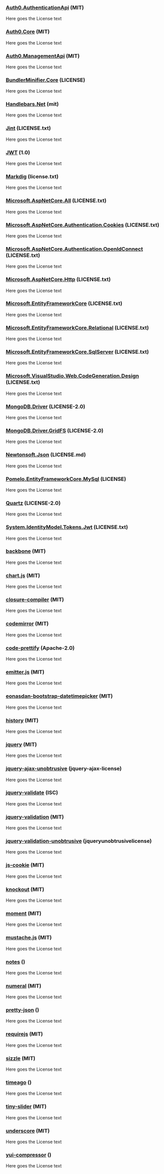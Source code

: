 

### [Auth0.AuthenticationApi](https://github.com/auth0/auth0.net) (MIT)
Here goes the License text


### [Auth0.Core](https://github.com/auth0/auth0.net) (MIT)
Here goes the License text


### [Auth0.ManagementApi](https://github.com/auth0/auth0.net) (MIT)
Here goes the License text


### [BundlerMinifier.Core](https://www.nuget.org/packages/BundlerMinifier.Core/2.8.391) (LICENSE)
Here goes the License text


### [Handlebars.Net](https://github.com/rexm/Handlebars.Net) (mit)
Here goes the License text


### [Jint](https://github.com/sebastienros/jint) (LICENSE.txt)
Here goes the License text


### [JWT](https://github.com/jwt-dotnet/jwt) (1.0)
Here goes the License text


### [Markdig](https://github.com/lunet-io/markdig) (license.txt)
Here goes the License text


### [Microsoft.AspNetCore.All](https://asp.net/) (LICENSE.txt)
Here goes the License text


### [Microsoft.AspNetCore.Authentication.Cookies](https://asp.net/) (LICENSE.txt)
Here goes the License text


### [Microsoft.AspNetCore.Authentication.OpenIdConnect](https://asp.net/) (LICENSE.txt)
Here goes the License text


### [Microsoft.AspNetCore.Http](https://asp.net/) (LICENSE.txt)
Here goes the License text


### [Microsoft.EntityFrameworkCore](https://asp.net/) (LICENSE.txt)
Here goes the License text


### [Microsoft.EntityFrameworkCore.Relational](https://asp.net/) (LICENSE.txt)
Here goes the License text


### [Microsoft.EntityFrameworkCore.SqlServer](https://asp.net/) (LICENSE.txt)
Here goes the License text


### [Microsoft.VisualStudio.Web.CodeGeneration.Design](https://asp.net/) (LICENSE.txt)
Here goes the License text


### [MongoDB.Driver](http://www.mongodb.org/display/DOCS/CSharp+Language+Center) (LICENSE-2.0)
Here goes the License text


### [MongoDB.Driver.GridFS](http://www.mongodb.org/display/DOCS/CSharp+Language+Center) (LICENSE-2.0)
Here goes the License text


### [Newtonsoft.Json](https://www.newtonsoft.com/json) (LICENSE.md)
Here goes the License text


### [Pomelo.EntityFrameworkCore.MySql](https://github.com/PomeloFoundation/Pomelo.EntityFrameworkCore.MySql) (LICENSE)
Here goes the License text


### [Quartz](https://www.quartz-scheduler.net/) (LICENSE-2.0)
Here goes the License text


### [System.IdentityModel.Tokens.Jwt](https://github.com/AzureAD/azure-activedirectory-identitymodel-extensions-for-dotnet) (LICENSE.txt)
Here goes the License text


### [backbone](https://github.com/jashkenas/backbone#readme) (MIT)
Here goes the License text


### [chart.js](http://www.chartjs.org) (MIT)
Here goes the License text


### [closure-compiler](https://github.com/tim-smart/node-closure#readme) (MIT)
Here goes the License text


### [codemirror](https://codemirror.net) (MIT)
Here goes the License text


### [code-prettify](https://github.com/google/code-prettify) (Apache-2.0)
Here goes the License text


### [emitter.js](https://github.com/jaridmargolin/emitter.js) (MIT)
Here goes the License text


### [eonasdan-bootstrap-datetimepicker](http://eonasdan.github.io/bootstrap-datetimepicker/) (MIT)
Here goes the License text


### [history](https://github.com/ReactTraining/history#readme) (MIT)
Here goes the License text


### [jquery](https://jquery.com) (MIT)
Here goes the License text


### [jquery-ajax-unobtrusive](https://github.com/aspnet/jquery-ajax-unobtrusive) (jquery-ajax-license)
Here goes the License text


### [jquery-validate](https://github.com/npm/deprecate-holder#readme) (ISC)
Here goes the License text


### [jquery-validation](https://jqueryvalidation.org/) (MIT)
Here goes the License text


### [jquery-validation-unobtrusive](https://github.com/aspnet/jquery-validation-unobtrusive) (jqueryunobtrusivelicense)
Here goes the License text


### [js-cookie](https://github.com/js-cookie/js-cookie#readme) (MIT)
Here goes the License text


### [knockout](http://knockoutjs.com/) (MIT)
Here goes the License text


### [moment](http://momentjs.com) (MIT)
Here goes the License text


### [mustache.js](https://www.npmjs.com/package/mustache.js) (MIT)
Here goes the License text


### [notes](https://www.npmjs.com/package/notes) ()
Here goes the License text


### [numeral](http://numeraljs.com) (MIT)
Here goes the License text


### [pretty-json](https://www.npmjs.com/package/pretty-json) ()
Here goes the License text


### [requirejs](http://github.com/jrburke/r.js) (MIT)
Here goes the License text


### [sizzle](https://sizzlejs.com) (MIT)
Here goes the License text


### [timeago](http://timeago.yarp.com/) ()
Here goes the License text


### [tiny-slider](https://github.com/ganlanyuan/tiny-slider#readme) (MIT)
Here goes the License text


### [underscore](http://underscorejs.org) (MIT)
Here goes the License text


### [yui-compressor](https://www.npmjs.com/package/yui-compressor) ()
Here goes the License text


